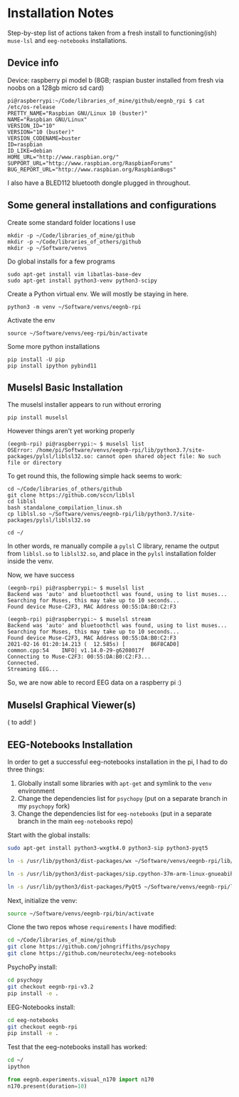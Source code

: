 # Installation Notes

Step-by-step list of actions taken from a fresh install to functioning(ish) `muse-lsl` and `eeg-notebooks` installations. 

## Device info

Device: raspberry pi model b (8GB; raspian buster installed from fresh via noobs on a 128gb micro sd card)

```
pi@raspberrypi:~/Code/libraries_of_mine/github/eegnb_rpi $ cat /etc/os-release 
PRETTY_NAME="Raspbian GNU/Linux 10 (buster)"
NAME="Raspbian GNU/Linux"
VERSION_ID="10"
VERSION="10 (buster)"
VERSION_CODENAME=buster
ID=raspbian
ID_LIKE=debian
HOME_URL="http://www.raspbian.org/"
SUPPORT_URL="http://www.raspbian.org/RaspbianForums"
BUG_REPORT_URL="http://www.raspbian.org/RaspbianBugs"
```

I also have a BLED112 bluetooth dongle plugged in throughout. 
 


## Some general installations and configurations

Create some standard folder locations I use

```
mkdir -p ~/Code/libraries_of_mine/github  
mkdir -p ~/Code/libraries_of_others/github
mkdir -p ~/Software/venvs
```

Do global installs for a few programs

```
sudo apt-get install vim libatlas-base-dev
sudo apt-get install python3-venv python3-scipy
```

Create a Python virtual env. We will mostly be staying in here. 

```
python3 -m venv ~/Software/venvs/eegnb-rpi
```

Activate the env

```
source ~/Software/venvs/eeg-rpi/bin/activate
```

Some more python installations

```
pip install -U pip
pip install ipython pybind11
```


## Muselsl Basic Installation

The muselsl installer appears to run without erroring

```
pip install muselsl
```

However things aren't yet working properly

```
(eegnb-rpi) pi@raspberrypi:~ $ muselsl list
OSError: /home/pi/Software/venvs/eegnb-rpi/lib/python3.7/site-packages/pylsl/liblsl32.so: cannot open shared object file: No such file or directory
```


To get round this, the following simple hack seems to work:

```
cd ~/Code/libraries_of_others/github
git clone https://github.com/sccn/liblsl
cd liblsl
bash standalone_compilation_linux.sh
cp liblsl.so ~/Software/venvs/eegnb-rpi/lib/python3.7/site-packages/pylsl/liblsl32.so

cd ~/
```

In other words, re manually compile a `pylsl` C library, rename the output from `liblsl.so` to `liblsl32.so`, and place in the `pylsl` installation folder inside the venv. 

Now, we have success

```
(eegnb-rpi) pi@raspberrypi:~ $ muselsl list
Backend was 'auto' and bluetoothctl was found, using to list muses...
Searching for Muses, this may take up to 10 seconds...
Found device Muse-C2F3, MAC Address 00:55:DA:B0:C2:F3
```

```
(eegnb-rpi) pi@raspberrypi:~ $ muselsl stream
Backend was 'auto' and bluetoothctl was found, using to list muses...
Searching for Muses, this may take up to 10 seconds...
Found device Muse-C2F3, MAC Address 00:55:DA:B0:C2:F3
2021-02-16 01:20:14.213 (  12.585s) [        B6F8CAD0]             common.cpp:54    INFO| v1.14.0-29-g6208017f
Connecting to Muse-C2F3: 00:55:DA:B0:C2:F3...
Connected.
Streaming EEG...
```

So, we are now able to record EEG data on a raspberry pi :)


## Muselsl Graphical Viewer(s)

( to add! ) 


## EEG-Notebooks Installation

In order to get a successful eeg-notebooks installation in the pi, I had to do three things: 

1. Globally install some libraries with `apt-get` and symlink to the `venv` environment
2. Change the dependencies list for `psychopy` (put on a separate branch in my `psychopy` fork)
3. Change the dependencies list for `eeg-notebooks` (put in a separate branch in the main `eeg-notebooks` repo)


Start with the global installs:

```bash
sudo apt-get install python3-wxgtk4.0 python3-sip python3-pyqt5

ln -s /usr/lib/python3/dist-packages/wx ~/Software/venvs/eegnb-rpi/lib/python3.7/site-packages/

ln -s /usr/lib/python3/dist-packages/sip.cpython-37m-arm-linux-gnueabihf.so ~/Software/venvs/eegnb-rpi/lib/python3.7/site-packages/sip.cpython-37m-arm-linux-gnueabihf.so

ln -s /usr/lib/python3/dist-packages/PyQt5 ~/Software/venvs/eegnb-rpi/lib/python3.7/site-packages/PyQt5
```

Next, initialize the venv:

```bash
source ~/Software/venvs/eegnb-rpi/bin/activate
```

Clone the two repos whose `requirements` I have modified:

```bash
cd ~/Code/libraries_of_mine/github
git clone https://github.com/johngriffiths/psychopy
git clone https://github.com/neurotechx/eeg-notebooks
```

PsychoPy install:

```bash
cd psychopy
git checkout eegnb-rpi-v3.2
pip install -e .
```

EEG-Notebooks install:

```bash
cd eeg-notebooks
git checkout eegnb-rpi
pip install -e .
```

Test that the eeg-notebooks install has worked:

```bash
cd ~/
ipython
```

```python
from eegnb.experiments.visual_n170 import n170
n170.present(duration=10)
```




 


